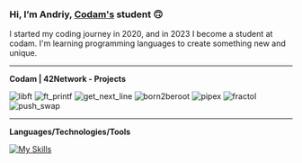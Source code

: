 ### Hi, I’m Andriy, [Codam's](https://www.codam.nl/) student :upside_down_face:

I started my coding journey in 2020, and in 2023 I become a student at codam. I'm learning programming languages to create something new and unique.

___

**Codam | 42Network - Projects**

![libft](https://github.com/andriykup/andriykup/assets/82443864/dc9a0f75-fc85-4655-a5e0-2d36c9785ce2)
![ft_printf](https://github.com/andriykup/andriykup/assets/82443864/8e4634e4-95da-4ee2-9857-ebd37949b10e)
![get_next_line](https://github.com/andriykup/andriykup/assets/82443864/65016eda-f7dd-4627-94c2-cf70d1b91ce9)
![born2beroot](https://github.com/andriykup/andriykup/assets/82443864/091a0467-be40-4ff9-baf1-7667fba59cbd)
![pipex](https://github.com/andriykup/andriykup/assets/82443864/ecf8bf76-643e-4ede-bb3a-352552c205dc)
![fractol](https://github.com/andriykup/andriykup/assets/82443864/acea46f9-86b3-48df-92de-5d9b97a7f022)
![push_swap](https://github.com/andriykup/andriykup/assets/82443864/29883c01-2bc6-4c45-bff6-9fe8a947e588)

___
**Languages/Technologies/Tools**

[![My Skills](https://skillicons.dev/icons?i=linux,bash,git,vim,vscode,c)](https://skillicons.dev)
